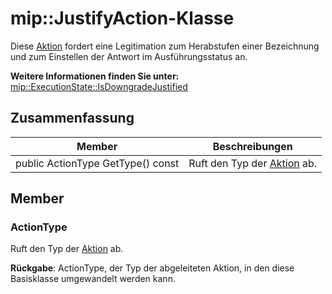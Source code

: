 # <a name="class-mipjustifyaction"></a>mip::JustifyAction-Klasse 
Diese [Aktion](class_mip_action.md) fordert eine Legitimation zum Herabstufen einer Bezeichnung und zum Einstellen der Antwort im Ausführungsstatus an.
  
**Weitere Informationen finden Sie unter:** [mip::ExecutionState::IsDowngradeJustified](class_mip_executionstate.md#isdowngradejustified)
  
## <a name="summary"></a>Zusammenfassung
 Member                        | Beschreibungen                                
--------------------------------|---------------------------------------------
 public ActionType GetType() const  |  Ruft den Typ der [Aktion](class_mip_action.md) ab.
  
## <a name="members"></a>Member
  
### <a name="actiontype"></a>ActionType
Ruft den Typ der [Aktion](class_mip_action.md) ab.

  
**Rückgabe**: ActionType, der Typ der abgeleiteten Aktion, in den diese Basisklasse umgewandelt werden kann.